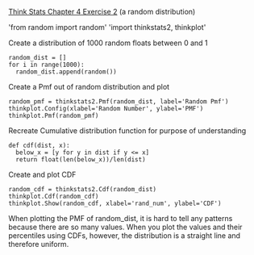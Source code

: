 [Think Stats Chapter 4 Exercise 2](http://greenteapress.com/thinkstats2/html/thinkstats2005.html#toc41) (a random distribution)

>>

'from random import random'
'import thinkstats2, thinkplot'

Create a distribution of 1000 random floats between 0 and 1

~~~
random_dist = []
for i in range(1000):
  random_dist.append(random())
~~~

Create a Pmf out of random distribution and plot

~~~
random_pmf = thinkstats2.Pmf(random_dist, label='Random Pmf')
thinkplot.Config(xlabel='Random Number', ylabel='PMF')
thinkplot.Pmf(random_pmf)
~~~

Recreate Cumulative distribution function for purpose of understanding

~~~
def cdf(dist, x):
  below_x = [y for y in dist if y <= x]
  return float(len(below_x))/len(dist)
~~~

Create and plot CDF

~~~
random_cdf = thinkstats2.Cdf(random_dist)
thinkplot.Cdf(random_cdf)
thinkplot.Show(random_cdf, xlabel='rand_num', ylabel='CDF')
~~~

When plotting the PMF of random_dist, it is hard to tell any patterns because there are so many values. When you plot the values and their percentiles using CDFs, however, the distribution is a straight line and therefore uniform.
